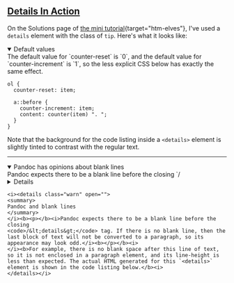 <section
  id="details-in-action"
  aria-labelledby="details-in-action"
  data-item="Details In Action"
>
  <h2><a href="#details-in-action">Details In Action</a></h2>

On the Solutions page of [the mini tutorial](https://htm-elves.github.io/Using-CSS-Counters/#the-solution){target="htm-elves"}, I've used a `details` element with the class of `tip`. Here's what it looks like:

<details class="tip" open>
<summary>Default values</summary>
The default value for `counter-reset` is `0`, and the default value for `counter-increment` is `1`, so the less explicit CSS below has exactly the same effect.

```css-#
ol {
  counter-reset: item;

  a::before {
    counter-increment: item;
    content: counter(item) ". ";
  }
}
```
</details>


Note that the background for the code listing inside a `<details>` element is slightly tinted to contrast with the regular text.

***

<details class="warn" open>
<summary>Pandoc has opinions about blank lines</summary>
Pandoc expects there to be a blank line before the closing `/<details>` tag. If there is no blank line, then the last block of text will **not** be converted to a paragraph, so its appearance may look odd.

For example, there is no blank space after this block of text, so it is not enclosed in a paragraph element, and its line-height is less than expected. The actual HTML generated for this `<details>` element is shown in the code listing below.
</details>

```html-w
<i><details class="warn" open="">
<summary>
Pandoc and blank lines
</summary>
</i><b><p></b><i>Pandoc expects there to be a blank line before the closing
<code>/&lt;details&gt;</code> tag. If there is no blank line, then the last block of text will not be converted to a paragraph, so its appearance may look odd.</i><b></p></b><i>
</i><b>For example, there is no blank space after this line of text, so it is not enclosed in a paragraph element, and its line-height is less than expected. The actual HTML generated for this `<details>` element is shown in the code listing below.</b><i>
</details></i>
```

</section>